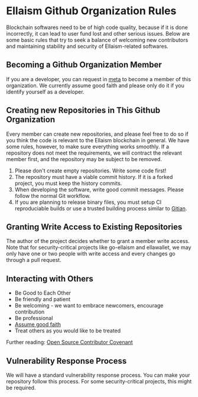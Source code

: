 # Ellaism Github Organization Rules

Blockchain softwares need to be of high code quality, because if it is done incorrectly, it can lead to user fund lost and other serious issues. Below are some basic rules that try to seek a balance of welcoming new contributors and maintaining stability and security of Ellaism-related softwares.

## Becoming a Github Organization Member

If you are a developer, you can request in [meta](https://github.com/ellaism/meta/issues) to become a member of this organization. We currently assume good faith and please only do it if you identify yourself as a developer.

## Creating new Repositories in This Github Organization

Every member can create new repositories, and please feel free to do so if you think the code is relevant to the Ellaism blockchain in general. We have some rules, however, to make sure everything works smoothly. If a repository does not meet the requirements, we will contract the relevant member first, and the repository may be subject to be removed.

1. Please don't create empty repositories. Write some code first!
2. The repository must have a viable commit history. If it is a forked project, you must keep the history commits.
3. When developing the software, write good commit messages. Please follow the normal Git workflow.
4. If you are planning to release binary files, you must setup CI reproduciable builds or use a trusted building process similar to [Gitian](https://github.com/litecoin-project/gitian.sigs.ltc).

## Granting Write Access to Existing Repositories

The author of the project decides whether to grant a member write access. Note that for security-critical projects like go-ellaism and ellawallet, we may only have one or two people with write access and every changes go through a pull request.

## Interacting with Others

* Be Good to Each Other
* Be friendly and patient
* Be welcoming - we want to embrace newcomers, encourage contribution
* Be professional
* [Assume good faith](https://en.wikipedia.org/wiki/Wikipedia:Assume_good_faith)
* Treat others as you would like to be treated

Further reading:   [Open Source Contributor Covenant](http://contributor-covenant.org/version/1/4/)

## Vulnerability Response Process

We will have a standard vulnerability response process. You can make your repository follow this process. For some security-critical projects, this might be required.
